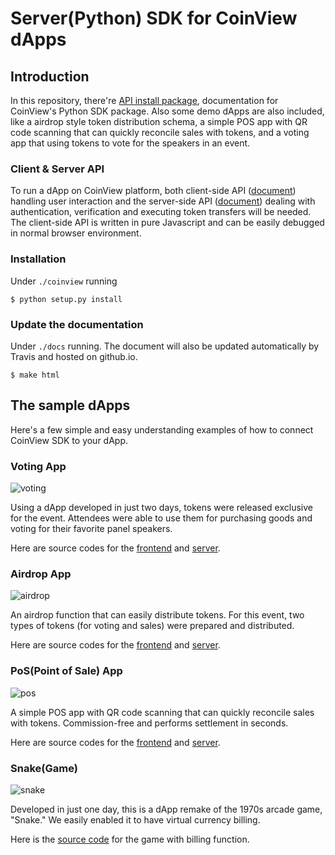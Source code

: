 # Server(Python) SDK for CoinView dApps

## Introduction

In this repository, there're [API install package](https://github.com/coinjinja/coinview-python-sdk/tree/master/coinview),
documentation for CoinView's Python SDK package. Also some demo dApps are also included, like a airdrop style token
distribution schema, a simple POS app with QR code scanning that can quickly reconcile sales with tokens,
and a voting app that using tokens to vote for the speakers in an event.

### Client & Server API

To run a dApp on CoinView platform, both client-side API ([document](https://github.com/coinjinja/coinview-js-sdk))
handling user interaction and the server-side API ([document](https://coinjinja.github.io/coinview-python-sdk/))
dealing with authentication, verification and executing token transfers will be needed. The client-side API is
written in pure Javascript and can be easily debugged in normal browser environment.

### Installation

Under `./coinview` running

    $ python setup.py install

### Update the documentation

Under `./docs` running. The document will also be updated automatically by Travis and hosted on github.io.

    $ make html

## The sample dApps

Here's a few simple and easy understanding examples of how to connect CoinView SDK to your dApp.

### Voting App

![voting](https://en.coinjinja.com/dist/img/example-vote@2x_en.29ab4a6ecdec6d7b.png)

Using a dApp developed in just two days, tokens were released exclusive for the event.
Attendees were able to use them for purchasing goods and voting for their favorite panel speakers.

Here are source codes for the [frontend](https://github.com/coinjinja/demo-voting) and
[server](https://github.com/coinjinja/coinview-python-sdk/blob/master/demo_app/controller/votes.py).

### Airdrop App

![airdrop](https://en.coinjinja.com/dist/img/example-airdrop@2x_en.c9373e07e8548183.png)

An airdrop function that can easily distribute tokens. For this event, two types of tokens
(for voting and sales) were prepared and distributed.

Here are source codes for the [frontend](https://github.com/coinjinja/demo-airdropper) and
[server](https://github.com/coinjinja/coinview-python-sdk/blob/master/demo_app/controller/airdrop.py).

### PoS(Point of Sale) App

![pos](https://en.coinjinja.com/dist/img/example-regi@2x_en.cf4bc9002a800a24.png)

A simple POS app with QR code scanning that can quickly reconcile sales with tokens.
Commission-free and performs settlement in seconds.

Here are source codes for the [frontend](https://github.com/coinjinja/demo-cashier) and
[server](https://github.com/coinjinja/coinview-python-sdk/blob/master/demo_app/controller/cashier.py).

### Snake(Game)

![snake](https://en.coinjinja.com/dist/img/example-snake@2x_en.b9ea87245fb1d4b9.png)

Developed in just one day, this is a dApp remake of the 1970s arcade game,
"Snake." We easily enabled it to have virtual currency billing.

Here is the [source code](https://github.com/coinjinja/demo-snake) for the game with billing function.